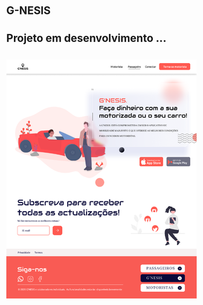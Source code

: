 # G-NESIS
<h1> Projeto em desenvolvimento ...<h1>


![Logo of the project](https://github.com/Orlandoj77/G-NESIS/blob/main/assets/Home.png)



